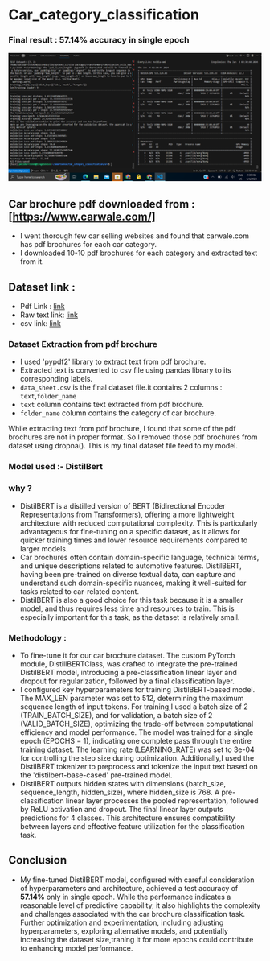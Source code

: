 # Car_category_classification

### Final result : 57.14% accuracy in single epoch

![Result](Test.png)

## Car brochure pdf downloaded from : [https://www.carwale.com/]
* I went thorough few car selling websites and found that carwale.com has pdf brochures for each car category.
* I downloaded 10-10 pdf brochures for each category and extracted text from it.

## Dataset link : 
 * Pdf Link : [link](https://drive.google.com/drive/folders/1AUkZXLD82G3sx3xPPJbKnRNcU7CorUtM?usp=sharing)
 * Raw text link: [link](https://drive.google.com/drive/folders/17Ev2BRHX-kcnjPAsJ91q2KxxFDbS9p80?usp=sharing)
 * csv link: [link](https://drive.google.com/file/d/1Ih1zwLy_7Q70HXGIxLokAur2MoUXp9bJ/view?usp=sharing)



### Dataset Extraction from pdf brochure
* I used 'pypdf2' library to extract text from pdf brochure.
* Extracted text is converted to csv file using pandas library to its corresponding labels.
* `data_sheet.csv` is the final dataset file.it contains 2 columns : `text`,`folder_name`
* `text` column contains text extracted from pdf brochure.
* `folder_name` column contains the category of car brochure.

While extracting text from pdf brochure, I found that some of the pdf brochures are not in proper format. So I removed those pdf brochures from dataset using dropna().
This is my final dataset file feed to my model.


### Model used :- DistilBert
### why ?  
* DistilBERT is a distilled version of BERT (Bidirectional Encoder Representations from Transformers), offering a more lightweight architecture with reduced computational complexity. This is particularly advantageous for fine-tuning on a specific dataset, as it allows for quicker training times and lower resource requirements compared to larger models.
* Car brochures often contain domain-specific language, technical terms, and unique descriptions related to automotive features. DistilBERT, having been pre-trained on diverse textual data, can capture and understand such domain-specific nuances, making it well-suited for tasks related to car-related content.
* DistilBERT is also a good choice for this task because it is a smaller model, and thus requires less time and resources to train. This is especially important for this task, as the dataset is relatively small.

### Methodology :

* To fine-tune it for our car brochure dataset. The custom PyTorch module, DistillBERTClass, was crafted to integrate the pre-trained DistilBERT model, introducing a pre-classification linear layer and dropout for regularization, followed by a final classification layer.
* I configured key hyperparameters for training DistilBERT-based model. The MAX_LEN parameter was set to 512, determining the maximum sequence length of input tokens. For training,I used a batch size of 2 (TRAIN_BATCH_SIZE), and for validation, a batch size of 2 (VALID_BATCH_SIZE), optimizing the trade-off between computational efficiency and model performance. The model was trained for a single epoch (EPOCHS = 1), indicating one complete pass through the entire training dataset. The learning rate (LEARNING_RATE) was set to 3e-04 for controlling the step size during optimization. Additionally,I used the DistilBERT tokenizer to preprocess and tokenize the input text based on the 'distilbert-base-cased' pre-trained model.  
* DistilBERT outputs hidden states with dimensions (batch_size, sequence_length, hidden_size), where hidden_size is 768. A pre-classification linear layer processes the pooled representation, followed by ReLU activation and dropout. The final linear layer outputs predictions for 4 classes. This architecture ensures compatibility between layers and effective feature utilization for the classification task.

## Conclusion


* My fine-tuned DistilBERT model, configured with careful consideration of hyperparameters and architecture, achieved a test accuracy of **57.14%** only in single epoch. While the performance indicates a reasonable level of predictive capability, it also highlights the complexity and challenges associated with the car brochure classification task. Further optimization and experimentation, including adjusting hyperparameters, exploring alternative models, and potentially increasing the dataset size,traning it for more epochs could contribute to enhancing model performance. 








